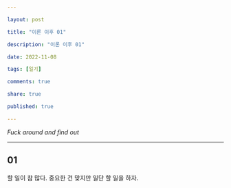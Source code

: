 ```yaml
---

layout: post

title: "이론 이후 01"

description: "이론 이후 01"

date: 2022-11-08

tags: [일기]

comments: true

share: true

published: true

--- 
```


*Fuck around and find out*

---

## 01

할 일이 참 많다. 중요한 건 맞지만 일단 할 일을 하자. 
